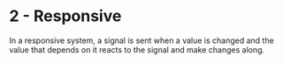 # 2 - Responsive

In a responsive system, a signal is sent when a value is changed and the value that depends on it reacts to the signal and make changes along.